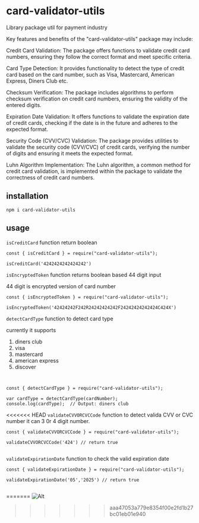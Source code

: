 # card-validator-utils

Library package util for payment industry

Key features and benefits of the "card-validator-utils" package may include:

Credit Card Validation: The package offers functions to validate credit card numbers, ensuring they follow the correct format and meet specific criteria.

Card Type Detection: It provides functionality to detect the type of credit card based on the card number, such as Visa, Mastercard, American Express, Diners Club etc.

Checksum Verification: The package includes algorithms to perform checksum verification on credit card numbers, ensuring the validity of the entered digits.

Expiration Date Validation: It offers functions to validate the expiration date of credit cards, checking if the date is in the future and adheres to the expected format.

Security Code (CVV/CVC) Validation: The package provides utilities to validate the security code (CVV/CVC) of credit cards, verifying the number of digits and ensuring it meets the expected format.

Luhn Algorithm Implementation: The Luhn algorithm, a common method for credit card validation, is implemented within the package to validate the correctness of credit card numbers.

## installation

```
npm i card-validator-utils
```

## usage

`isCreditCard` function return boolean

```
const { isCreditCard } = require("card-validator-utils");

isCreditCard('4242424242424242')

```

`isEncryptedToken` function returns boolean based 44 digit input

44 digit is encrypted version of card number

```
const { isEncryptedToken } = require("card-validator-utils");

isEncryptedToken('42424242F242R24242424242F24242424242424C424X')

```

`detectCardType` function to detect card type

currently it supports

1. diners club
2. visa
3. mastercard
4. american express
5. discover

```


const { detectCardType } = require("card-validator-utils");

var cardType = detectCardType(cardNumber);
console.log(cardType);  // Output: diners club

```

<<<<<<< HEAD
`validateCVVORCVCCode` function to detect valida CVV or CVC number it can 3 0r 4 digit number.

```
const { validateCVVORCVCCode } = require("card-validator-utils");

validateCVVORCVCCode('424') // return true


```

`validateExpirationDate` function to check the valid expiration date

```
const { validateExpirationDate } = require("card-validator-utils");

validateExpirationDate('05','2025') // return true


```
=======
![Alt](https://repobeats.axiom.co/api/embed/dd36319fddc491ec42260b34789b3ab42a1645a8.svg "Repobeats analytics image")
>>>>>>> aaa47053a779e8354f00e2fd1b27bc01eb01e940

